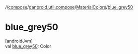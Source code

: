 //[compose](../../../index.md)/[danbroid.util.compose](../index.md)/[MaterialColors](index.md)/[blue_grey50](blue_grey50.md)

# blue_grey50

[androidJvm]\
val [blue_grey50](blue_grey50.md): Color
